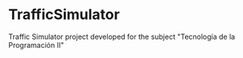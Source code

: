 # TrafficSimulator
Traffic Simulator project developed for the subject "Tecnología de la Programación II"
